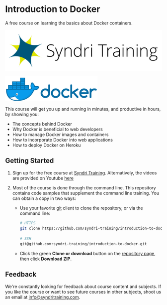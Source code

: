 # Introduction to Docker

A free course on learning the basics about Docker containers.

![Syndri Training Logo](./_images/syndri_training_logo.png)

![Docker Logo](./_images/docker_logo.png)

This course will get you up and running in minutes, and productive in hours, by showing you:

* The concepts behind Docker
* Why Docker is beneficial to web developers
* How to manage Docker images and containers
* How to incorporate Docker into web applications
* How to deploy Docker on Heroku

## Getting Started

1. Sign up for the free course at [Syndri Training](https://syndritraining.com/p/introduction-to-docker). Alternatively, the videos are provided on Youtube [here](https://www.youtube.com/watch?v=OnnvIfGdI1g&list=PLeZ5_LS4K5sDEwhmW8MdmcMB6MXJFMbYd)

2. Most of the course is done through the command line. This repository contains code samples that supplement the command line training. You can obtain a copy in two ways:

    * Use your favorite [git](https://git-scm.com/) client to clone the repository, or via the command line:

        ```bash
        # HTTPS
        git clone https://github.com/syndri-training/introduction-to-docker.git

        # SSH
        git@github.com:syndri-training/introduction-to-docker.git
        ```

    * Click the green **Clone or download** button on the [repository page](https://github.com/syndri-training/introduction-to-docker), then click **Download ZIP**.

## Feedback

We're constantly looking for feedback about course content and subjects. If you like the course or want to see future courses in other subjects, shoot us an email at [info@syndritraining.com](mailto:info@syndritraining.com).
